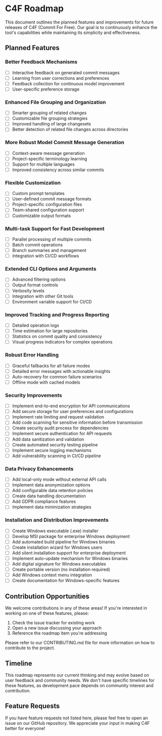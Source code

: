 # C4F Roadmap

This document outlines the planned features and improvements for future releases of C4F (Commit For Free). Our goal is to continuously enhance the tool's capabilities while maintaining its simplicity and effectiveness.

## Planned Features

### Better Feedback Mechanisms
- [ ] Interactive feedback on generated commit messages
- [ ] Learning from user corrections and preferences
- [ ] Feedback collection for continuous model improvement
- [ ] User-specific preference storage

### Enhanced File Grouping and Organization
- [ ] Smarter grouping of related changes
- [ ] Customizable file grouping strategies
- [ ] Improved handling of large changesets
- [ ] Better detection of related file changes across directories

### More Robust Model Commit Message Generation
- [ ] Context-aware message generation
- [ ] Project-specific terminology learning
- [ ] Support for multiple languages
- [ ] Improved consistency across similar commits

### Flexible Customization
- [ ] Custom prompt templates
- [ ] User-defined commit message formats
- [ ] Project-specific configuration files
- [ ] Team-shared configuration support
- [ ] Customizable output formats

### Multi-task Support for Fast Development
- [ ] Parallel processing of multiple commits
- [ ] Batch commit operations
- [ ] Branch summaries and management
- [ ] Integration with CI/CD workflows

### Extended CLI Options and Arguments
- [ ] Advanced filtering options
- [ ] Output format controls
- [ ] Verbosity levels
- [ ] Integration with other Git tools
- [ ] Environment variable support for CI/CD

### Improved Tracking and Progress Reporting
- [ ] Detailed operation logs
- [ ] Time estimation for large repositories
- [ ] Statistics on commit quality and consistency
- [ ] Visual progress indicators for complex operations

### Robust Error Handling
- [ ] Graceful fallbacks for all failure modes
- [ ] Detailed error messages with actionable insights
- [ ] Auto-recovery for common failure scenarios
- [ ] Offline mode with cached models

### Security Improvements
- [ ] Implement end-to-end encryption for API communications
- [ ] Add secure storage for user preferences and configurations
- [ ] Implement rate limiting and request validation
- [ ] Add code scanning for sensitive information before transmission
- [ ] Create security audit process for dependencies
- [ ] Implement secure authentication for API requests
- [ ] Add data sanitization and validation
- [ ] Create automated security testing pipeline
- [ ] Implement secure logging mechanisms
- [ ] Add vulnerability scanning in CI/CD pipeline

### Data Privacy Enhancements
- [ ] Add local-only mode without external API calls
- [ ] Implement data anonymization options
- [ ] Add configurable data retention policies
- [ ] Create data handling documentation
- [ ] Add GDPR compliance features
- [ ] Implement data minimization strategies

### Installation and Distribution Improvements
- [ ] Create Windows executable (.exe) installer
- [ ] Develop MSI package for enterprise Windows deployment
- [ ] Add automated build pipeline for Windows binaries
- [ ] Create installation wizard for Windows users
- [ ] Add silent installation support for enterprise deployment
- [ ] Implement auto-update mechanism for Windows binaries
- [ ] Add digital signature for Windows executables
- [ ] Create portable version (no installation required)
- [ ] Add Windows context menu integration
- [ ] Create documentation for Windows-specific features

## Contribution Opportunities

We welcome contributions in any of these areas! If you're interested in working on one of these features, please:

1. Check the issue tracker for existing work
2. Open a new issue discussing your approach
3. Reference the roadmap item you're addressing

Please refer to our CONTRIBUTING.md file for more information on how to contribute to the project.

## Timeline

This roadmap represents our current thinking and may evolve based on user feedback and community needs. We don't have specific timelines for these features, as development pace depends on community interest and contribution.

## Feature Requests

If you have feature requests not listed here, please feel free to open an issue on our GitHub repository. We appreciate your input in making C4F better for everyone!